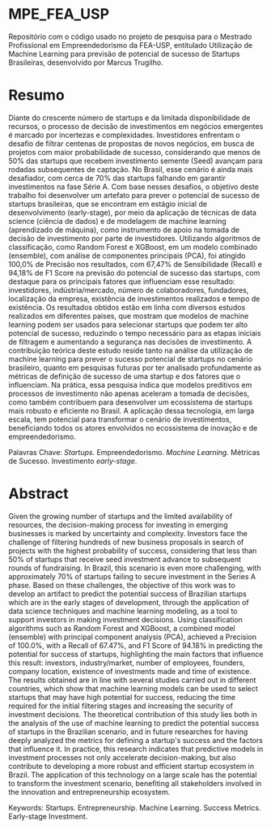 # MPE_FEA_USP
Repositório com o código usado no projeto de pesquisa para o Mestrado Profissional em Empreendedorismo da FEA-USP, entitulado Utilização de Machine Learning para previsão de potencial de sucesso de Startups Brasileiras, desenvolvido por Marcus Trugilho.

# Resumo
Diante do crescente número de startups e da limitada disponibilidade de recursos, o processo de decisão de investimentos em negócios emergentes é marcado por incertezas e complexidades. Investidores enfrentam o desafio de filtrar centenas de propostas de novos negócios, 
 em busca de projetos com maior probabilidade de sucesso, considerando que menos de 50% das startups que recebem investimento semente (Seed) avançam para rodadas subsequentes de captação. No Brasil, esse cenário é ainda mais desafiador, com cerca de 70% das startups falhando em garantir investimentos na fase Série A. Com base nesses desafios, o objetivo deste trabalho foi desenvolver um artefato para prever o potencial de sucesso de startups brasileiras, que se encontram em estágio inicial de desenvolvimento (early-stage), por meio da aplicação de técnicas de data science (ciência de dados) e de modelagem de machine learning (aprendizado de máquina), como instrumento de apoio na tomada de decisão de investimento por parte de investidores. Utilizando algoritmos de classificação, como Random Forest e XGBoost, em um modelo combinado (ensemble), com análise de componentes principais (PCA), foi atingido 100,0% de Precisão nos resultados, com 67,47% de Sensibilidade (Recall) e 94,18% de F1 Score na previsão do potencial de sucesso das startups, com destaque para os principais fatores que influenciam esse resultado: investidores, indústria/mercado, número de colaboradores, fundadores, localização da empresa, existência de investimentos realizados e tempo de existência. Os resultados obtidos estão em linha com diversos estudos realizados em diferentes países, que mostram que modelos de machine learning podem ser usados para selecionar startups que podem ter alto potencial de sucesso, reduzindo o tempo necessário para as etapas iniciais de filtragem e aumentando a segurança nas decisões de investimento. A contribuição teórica deste estudo reside tanto na análise da utilização de machine learning para prever o sucesso potencial de startups no cenário brasileiro, quanto em pesquisas futuras por ter analisado profundamente as métricas de definição de sucesso de uma startup e dos fatores que o influenciam. Na prática, essa pesquisa indica que modelos preditivos em processos de investimento não apenas aceleram a tomada de decisões, como também contribuem para desenvolver um ecossistema de startups mais robusto e eficiente no Brasil. A aplicação dessa tecnologia, em larga escala, tem potencial para transformar o cenário de investimentos, beneficiando todos os atores envolvidos no ecossistema de inovação e de empreendedorismo. 
 
Palavras Chave: _Startups_. Empreendedorismo. _Machine Learning_. Métricas de Sucesso. Investimento _early-stage_.

# Abstract
Given the growing number of startups and the limited availability of resources, the decision-making process for investing in emerging businesses is marked by uncertainty and complexity. Investors face the challenge of filtering hundreds of new business proposals in search of projects with the highest probability of success, considering that less than 50% of startups that receive seed investment advance to subsequent rounds of fundraising. In Brazil, this scenario is even more challenging, with approximately 70% of startups failing to secure investment in the Series A phase. Based on these challenges, the objective of this work was to develop an artifact to predict the potential success of Brazilian startups which are in the early stages of development, through the application of data science techniques and machine learning modeling, as a tool to support investors in making investment decisions. Using classification algorithms such as Random Forest and XGBoost, a combined model (ensemble) with principal component analysis (PCA), achieved a Precision of 100.0%, with a Recall of 67.47%, and F1 Score of 94.18% in predicting the potential for success of startups, highlighting the main factors that influence this result: investors, industry/market, number of employees, founders, company location, existence of investments made and time of existence. The results obtained are in line with several studies carried out in different countries, which show that machine learning models can be used to select startups that may have high potential for success, reducing the time required for the initial filtering stages and increasing the security of investment decisions. The theoretical contribution of this study lies both in the analysis of the use of machine learning to predict the potential success of startups in the Brazilian scenario, and in future researches for having deeply analyzed the metrics for defining a startup's success and the factors that influence it. In practice, this research indicates that predictive models in investment processes not only accelerate decision-making, but also contribute to developing a more robust and efficient startup ecosystem in Brazil. The application of this technology on a large scale has the potential to transform the investment scenario, benefiting all stakeholders involved in the innovation and entrepreneurship ecosystem.

Keywords: Startups. Entrepreneurship. Machine Learning. Success Metrics. Early-stage Investment.
